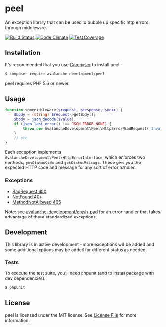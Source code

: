 peel
==============

An exception library that can be used to bubble up specific http errors through middleware.

[![Build Status](https://travis-ci.org/avalanche-development/peel.svg?branch=master)](https://travis-ci.org/avalanche-development/peel)
[![Code Climate](https://codeclimate.com/github/avalanche-development/peel/badges/gpa.svg)](https://codeclimate.com/github/avalanche-development/peel)
[![Test Coverage](https://codeclimate.com/github/avalanche-development/peel/badges/coverage.svg)](https://codeclimate.com/github/avalanche-development/peel/coverage)

## Installation

It's recommended that you use [Composer](https://getcomposer.org/) to install peel.

```bash
$ composer require avalanche-development/peel
```

peel requires PHP 5.6 or newer.

## Usage

```php
function someMiddleware($request, $response, $next) {
    $body = (string) $request->getBody();
    $body = json_decode($value);
    if (json_last_error() !== JSON_ERROR_NONE) {
        throw new AvalancheDevelopment\Peel\HttpError\BadRequest('Invalid JSON');
    }
    // etc
}
```

Each exception implements `AvalancheDevelopment\Peel\HttpErrorInterface`, which enforces two methods, `getStatusCode` and `getStatusMessage`. These give you the expected HTTP code and message for any sort of error handler.

### Exceptions

- [BadRequest 400](src/HttpError/BadRequest.php)
- [NotFound 404](src/HttpError/NotFound.php)
- [MethodNotAllowed 405](src/HttpError/MethodNotAllowed.php)

Note: see [avalanche-development/crash-pad](https://github.com/avalanche-development/crash-pad) for an error handler that takes advantage of these standardized exceptions.

## Development

This library is in active development - more exceptions will be added and some additional options may be added for different status as needed.

### Tests

To execute the test suite, you'll need phpunit (and to install package with dev dependencies).

```bash
$ phpunit
```

## License

peel is licensed under the MIT license. See [License File](LICENSE.md) for more information.
